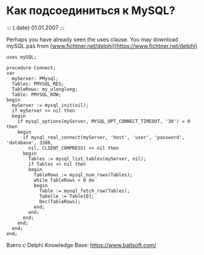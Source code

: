 Как подсоединиться к MySQL?
===========================

::: {.date}
01.01.2007
:::

Perhaps you have already seen the uses clause. You may download
mySQL.pas from
[www.fichtner.net/delphi](https://www.fichtner.net/delphi)

    uses mySQL;
     
    procedure Connect;
    var
      myServer: PMysql;
      Tables: PMYSQL_RES;
      TableRows: my_ulonglong;
      Table: PMYSQL_ROW;
    begin
      myServer := mysql_init(nil);
      if myServer <> nil then
      begin
        if mysql_options(myServer, MYSQL_OPT_CONNECT_TIMEOUT, '30') = 0 then
        begin
          if mysql_real_connect(myServer, 'host', 'user', 'password', 'database', 3306,
            nil, CLIENT_COMPRESS) <> nil then
          begin
            Tables := mysql_list_tables(myServer, nil);
            if Tables <> nil then
            begin
              TableRows := mysql_num_rows(Tables);
              while TableRows > 0 do
              begin
                Table := mysql_fetch_row(Tables);
                Tabelle := Table[0];
                Dec(TableRows);
              end;
            end;
          end;
        end;
      end;
    end;

Взято с Delphi Knowledge Base: <https://www.baltsoft.com/>

